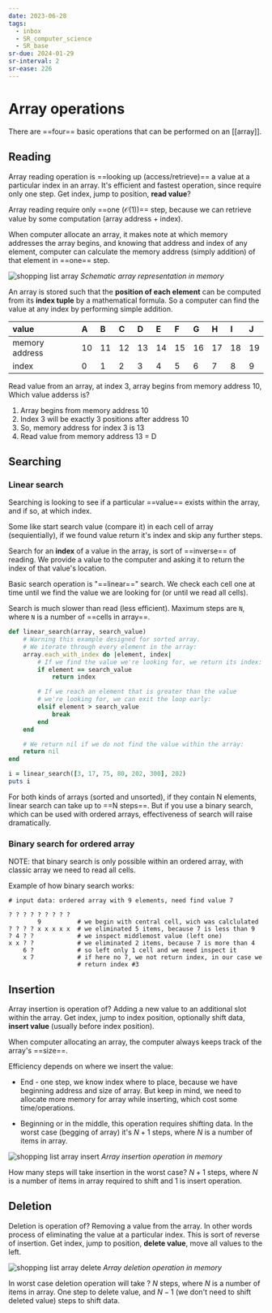 ```yaml
---
date: 2023-06-28
tags:
  - inbox
  - SR_computer_science
  - SR_base
sr-due: 2024-01-29
sr-interval: 2
sr-ease: 226
---
```


# Array operations

There are ==four== basic operations that can be performed on an [[array]].

## Reading

Array reading operation is ==looking up (access/retrieve)== a value at a
particular index in an array. It's efficient and fastest operation, since
require only one step.
Get index, jump to position, **read value**?
<!--SR:!2023-07-30,11,250-->

Array reading require only ==one ($\mathcal{O}(1)$)== step, because we can
retrieve value by some computation (array address + index).
<!--SR:!2024-01-30,5,230-->

When computer allocate an array, it makes note at which memory addresses the
array begins, and knowing that address and index of any element, computer can
calculate the memory address (simply addition) of that element in ==one== step.
<!--SR:!2023-07-29,10,250-->

![shopping list array](img/shopping_list_array.excalidraw.svg)
_Schematic array representation in memory_

An array is stored such that the **position of each element** can be computed
from its **index tuple** by a mathematical formula. So a computer can find the
value at any index by performing simple addition.

| value          | A   | B   | C   | D   | E   | F   | G   | H   | I   | J   |
| :------------- | :-- | :-- | :-- | :-- | :-- | :-- | :-- | :-- | :-- | :-- |
| memory address | 10  | 11  | 12  | 13  | 14  | 15  | 16  | 17  | 18  | 19  |
| index          | 0   | 1   | 2   | 3   | 4   | 5   | 6   | 7   | 8   | 9   |

Read value from an array, at index 3, array begins from memory address 10,
Which value adderss is?
&#10;
1. Array begins from memory address 10
2. Index 3 will be exactly 3 positions after address 10
3. So, memory address for index 3 is 13
4. Read value from memory address 13 = D

## Searching

### Linear search

Searching is looking to see if a particular ==value== exists  within the array,
and if so, at which index.
<!--SR:!2023-07-22,3,250-->

Some like start search value (compare it) in each cell of array (sequientially),
if we found value return it's index and skip any further steps.

Search for an **index** of a value in the array, is sort of ==inverse== of
reading. We provide a value to the computer and asking it to return the index of
that value's location.
<!--SR:!2023-07-20,1,229-->

Basic search operation is "==linear==" search. We check each cell one at time
until we find the value we are looking for (or until we read all cells).

Search is much slower than read (less efficient). Maximum steps are `N`, where
`N` is a number of ==cells in array==.
<!--SR:!2023-07-22,3,250-->

```ruby
def linear_search(array, search_value)
    # Warning this example designed for sorted array.
    # We iterate through every element in the array:
    array.each_with_index do |element, index|
        # If we find the value we're looking for, we return its index:
        if element == search_value
            return index

        # If we reach an element that is greater than the value
        # we're looking for, we can exit the loop early:
        elsif element > search_value
            break
        end
    end

    # We return nil if we do not find the value within the array:
    return nil
end

i = linear_search([3, 17, 75, 80, 202, 300], 202)
puts i
```

For both kinds of arrays (sorted and unsorted), if they contain N elements,
linear search can take up to ==N steps==. But if you use a binary search, which
can be used with ordered arrays, effectiveness of search will raise
dramatically.
<!--SR:!2024-02-01,7,250-->

### Binary search for ordered array

NOTE: that binary search is only possible within an ordered array, with classic
array we need to read all cells.

Example of how binary search works:
```
# input data: ordered array with 9 elements, need find value 7

? ? ? ? ? ? ? ? ?
        9          # we begin with central cell, wich was calclulated
? ? ? ? x x x x x  # we eliminated 5 items, because 7 is less than 9
? 4 ? ?            # we inspect middlemost value (left one)
x x ? ?            # we eliminated 2 items, because 7 is more than 4
    6 ?            # so left only 1 cell and we need inspect it
    x 7            # if here no 7, we not return index, in our case we
                   # return index #3
```


## Insertion

Array insertion is operation of?
&#10;
Adding a new value to an additional slot within the array.
Get index, jump to index position, optionally shift data, **insert value**
(usually before index position).
<!--SR:!2024-01-27,2,230-->

When computer allocating an array, the computer always keeps track of the
array's ==size==.
<!--SR:!2023-07-22,3,250-->

Efficiency depends on where we insert the value:

- End - one step, we know index where to place, because we have beginning
  address and size of array. But keep in mind, we need to allocate more memory
  for array while inserting, which cost some time/operations.

- Beginning or in the middle, this operation requires shifting data. In the
worst case (begging of array) it's $N+1$ steps, where $N$ is a number of
items in array.

![shopping list array insert](img/shopping_list_array_insert.svg)
_Array insertion operation in memory_

How many steps will take insertion in the worst case?
&#10;
$N+1$ steps, where $N$ is a number of items in array required to shift and 1 is
insert operation.
<!--SR:!2023-07-22,3,250-->

## Deletion

Deletion is operation of?
&#10;
Removing a value from the array. In other words process of eliminating the
value at a particular index.
This is sort of reverse of insertion.
Get index, jump to position, **delete value**, move all values to the left.
<!--SR:!2023-07-22,3,250-->

![shopping list array delete](img/shopping_list_array_delete.svg)
_Array deletion operation in memory_

In worst case deletion operation will take ?
&#10;
$N$ steps, where $N$ is a number of items in array. One step to delete value,
and $N-1$ (we don't need to shift deleted value) steps to shift data.
<!--SR:!2023-07-20,1,230-->
